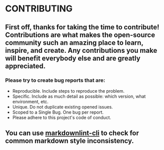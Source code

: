 # CONTRIBUTING

## First off, thanks for taking the time to contribute! Contributions are what makes the open-source community such an amazing place to learn, inspire, and create. Any contributions you make will benefit everybody else and are greatly appreciated.

### Please try to create bug reports that are:

- Reproducible. Include steps to reproduce the problem.
- Specific. Include as much detail as possible: which version, what environment, etc.
- Unique. Do not duplicate existing opened issues.
- Scoped to a Single Bug. One bug per report.
- Please adhere to this project's code of conduct.

## You can use [markdownlint-cli](https://github.com/igorshubovych/markdownlint-cli) to check for common markdown style inconsistency.
